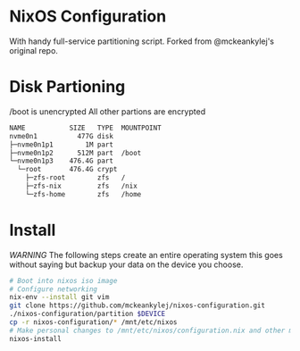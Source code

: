 # NixOS Configuration
With handy full-service partitioning script. Forked from @mckeankylej's original repo.

# Disk Partioning
/boot is unencrypted
All other partions are encrypted
```sh
NAME           SIZE   TYPE  MOUNTPOINT
nvme0n1          477G disk  
├─nvme0n1p1        1M part  
├─nvme0n1p2      512M part  /boot
└─nvme0n1p3    476.4G part  
  └─root       476.4G crypt 
    ├─zfs-root        zfs   /
    ├─zfs-nix         zfs   /nix
    └─zfs-home        zfs   /home
```

# Install
*WARNING* The following steps create an entire operating system this goes without saying but backup your data on the device you choose.
```sh
# Boot into nixos iso image
# Configure networking
nix-env --install git vim
git clone https://github.com/mckeankylej/nixos-configuration.git
./nixos-configuration/partition $DEVICE
cp -r nixos-configuration/* /mnt/etc/nixos
# Make personal changes to /mnt/etc/nixos/configuration.nix and other modules
nixos-install
```

